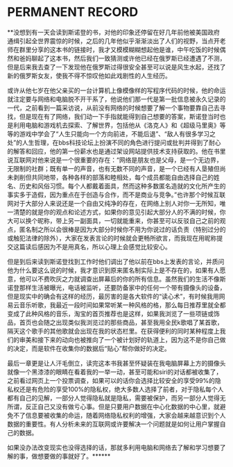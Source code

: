 # **PERMANENT RECORD** 
   **没想到有一天会读到斯诺登的书，对他的印象还停留在好几年前他被美国政府通缉引起全世界震惊的时候，之后的几年他似乎渐渐淡出了人们的视野，当点开老师在群里分享的这本书的链接时，我才又模模糊糊想起他是谁，中午吃饭的时候偶然和爸妈聊起了这本书，然后我们一致猜测或许他已经在俄罗斯已经遭遇了不测，但是后来我去查了一下发现他在俄罗斯过得很安全甚至可以说是风生水起，还找了新的俄罗斯女友，使我不得不惊叹他如此戏剧性的人生经历。
   
   或许从他七岁在他父亲买的一台计算机上像模像样的写程序代码的时候，他的命运就注定要与网络和电脑脱不开干系了，他说他们那一代是第一批信息被永久记录的一代，之前看到一篇采访说，从前没有网络的时候想要了解一个事物要靠自己去寻找，但是现在有了网络，我们动一下手指就能得到自己想要的答案，斯诺登当时也是利用电脑和游戏机去探索、了解世界，包括他从《洛克人》和《超级马里奥》等等的游戏中学会了“人生只能向一个方向前进，不能后退”、“敌人有很多学习之处”的人生哲理，在bbs科技论坛上扮演不同的角色进行提问或批判并得到了耐心的解答和回应，他的第一份薪水也是通过架设网站提供技术支持获取的。他在书里说互联网对他来说是一个很重要的存在：“网络是朋友也是父母，是一个无边界，无限制的社群；既有单一的声音，也有无数不同的声音，是一个已经有人垦殖但尚未剥削但共同地带，各种各样的部落和睦相处，每个成员都能自由选择自己的姓名、历史和风俗习惯。每个人都戴着面具，然而这种多数匿名造就的文化所产生的事实多于造假，因为重点在于创造与合作，而不是商业与竞争。”也许那个时候互联网对于大部分人来说还是一个自由又纯净的存在，在网络上别人对你一无所知，唯一清楚的就是你的观点和论述方式，如果你的意见引起大部分人的不满的时候，你大可以换个昵称，带上另一副面具，一切就能重来，你甚至可以反驳自己之前的观点，匿名制之所以会很棒是因为大部分时候你不用为你说过的话负责（特别过分的或触犯法律的除外），大家在发表言论的时候就会更畅所欲言，而我现在用昵称提交这篇读后感因为不是用真名，所以心理上会感觉比较安心。
   
   但是到后来读到斯诺登找到工作时他们调出了他以前在bbs上发表的言论，并质问他为什么要这么说的时候，我才意识到原来匿名制实际上是不存在的，如果有人愿意，他可以不费吹灰之力就调查出屏幕后的你的所有信息。虽然我们的生活不像斯诺登那样生活被曝光，电话被监听，还要防备家中的任何一个带有摄像头的设备，但是现实中的确会有这样的经历，最厉害的是各大软件的“读心术”，有时候我用网易云音乐听歌，我最近一段时间如果常听某一种风格的格，那么每日推荐里就全都变成了此种风格的音乐，淘宝的首页推荐也是这样，如果我浏览了一些项链或饰品，首页也会随之出现类似我浏览过的那些商品，甚至我用全民k歌唱了某首歌，隔天这个歌手的其他歌就会出现在我的状态栏里。在获得便利的同时某种程度上我们的审美和接下来的动向也被推向了一个被计划好的轨道上，因为这不是你自己做的决定，而是软件在收集你的数据后“贴心”帮你做好的决定。
   
最后一章更是让人汗毛倒立，读完这本书我甚至怀疑装在我电脑屏幕上方的摄像头就像一个黑漆漆的眼睛在看着我的一举一动，甚至可能和siri的对话都被收集了，之前看过网页上一个投票调查，如果可以的话你会选择比较安全的享受99%的隐私权还是有危险的享受100%的隐私权，绝大多数人选择了前者，对于隐私每个人都有自己的见解，一部分人觉得隐私就是隐私，需要被保护，而另一部分人觉得无所谓，反正自己又没有做亏心事。但是只要用户数据在中心化数据的中心里，就避免不了信息要被收集的命运，随着网络隐私权利的增强，大家会越来越意识到个人数据的重要性。有人分析未来的互联网或许要解决一个问题就是如何让用户掌握自己的数据。

   如果没办法改变现实也没得选择的话，那就多利用电脑和网络去了解和学习想要了解的事，做想要做的事就好了。******